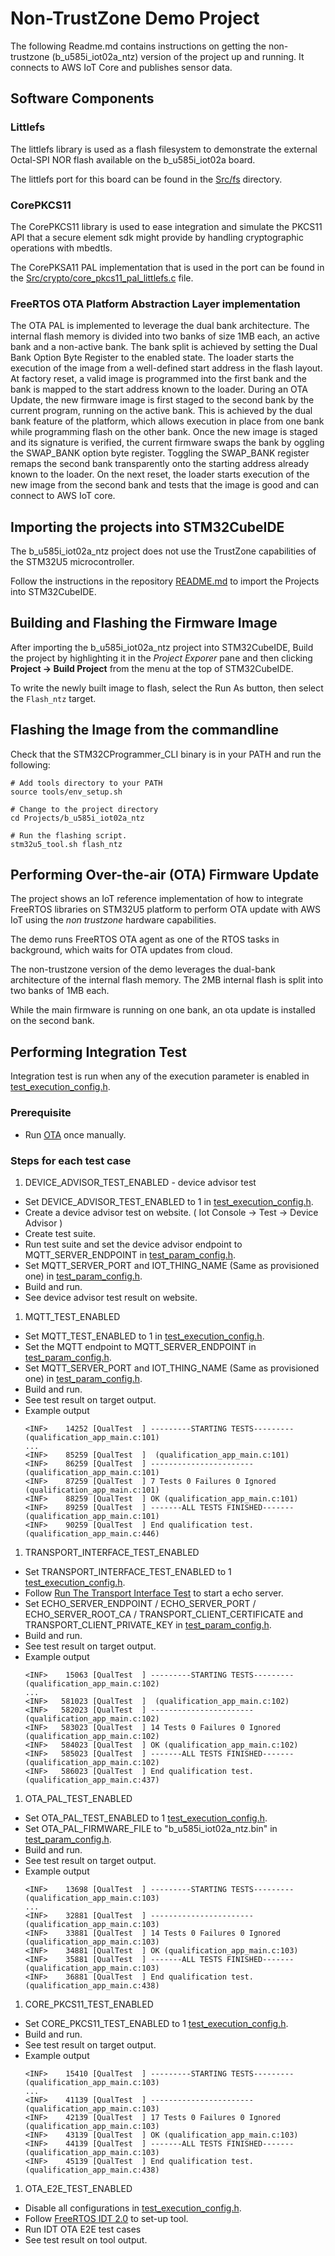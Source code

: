 # Non-TrustZone Demo Project
The following Readme.md contains instructions on getting the non-trustzone (b_u585i_iot02a_ntz) version of the project up and running. It connects to AWS IoT Core and publishes sensor data.

## Software Components

### Littlefs
The littlefs library is used as a flash filesystem to demonstrate the external Octal-SPI NOR flash available on the b_u585i_iot02a board.

The littlefs port for this board can be found in the [Src/fs](Src/fs) directory.

### CorePKCS11
The CorePKCS11 library is used to ease integration and simulate the PKCS11 API that a secure element sdk might provide by handling cryptographic operations with mbedtls.

The CorePKSA11 PAL implementation that is used in the port can be found in the [Src/crypto/core_pkcs11_pal_littlefs.c](Src/crypto/core_pkcs11_pal_littlefs.c) file.

### FreeRTOS OTA Platform Abstraction Layer implementation
The OTA PAL is implemented to leverage the dual bank architecture. The internal flash memory is divided into two banks of size 1MB each, an active bank and a non-active bank. The bank split is achieved by setting the Dual Bank Option Byte Register to the enabled state. The loader starts the execution of the image from a well-defined start address in the flash layout. At factory reset, a valid image is programmed into the first bank and the bank is mapped to the start address known to the loader. During an OTA Update, the new firmware image is first staged to the second bank by the current program, running on the active bank. This is achieved by the dual bank feature of the platform, which allows execution in place from one bank while programming flash on the other bank. Once the new image is staged and its signature is verified, the current firmware swaps the bank by oggling the SWAP_BANK option byte register. Toggling the SWAP_BANK register remaps the second bank transparently onto the starting address already known to the loader. On the next reset, the loader starts execution of the new image from the second bank and tests that the image is good and can connect to AWS IoT core.

## Importing the projects into STM32CubeIDE

The b_u585i_iot02a_ntz project does not use the TrustZone capabilities of the STM32U5 microcontroller.

Follow the instructions in the repository [README.md](../../README.md) to import the Projects into STM32CubeIDE.

## Building and Flashing the Firmware Image

After importing the b_u585i_iot02a_ntz project into STM32CubeIDE, Build the project by highlighting it in the *Project Exporer* pane and then clicking **Project -> Build Project** from the menu at the top of STM32CubeIDE.

To write the newly built image to flash, select the Run As button, then select the `Flash_ntz` target.

## Flashing the Image from the commandline

Check that the STM32CProgrammer_CLI binary is in your PATH and run the following:
```
# Add tools directory to your PATH
source tools/env_setup.sh

# Change to the project directory
cd Projects/b_u585i_iot02a_ntz

# Run the flashing script.
stm32u5_tool.sh flash_ntz
```

## Performing Over-the-air (OTA) Firmware Update

The project shows an IoT reference implementation of how to integrate FreeRTOS libraries on STM32U5 platform to perform OTA update with AWS IoT using the *non trustzone* hardware capabilities.

The demo runs FreeRTOS OTA agent as one of the RTOS tasks in background, which waits for OTA updates from cloud.  

The non-trustzone version of the demo leverages the dual-bank architecture of the internal flash memory. The 2MB internal flash is split into two banks of 1MB each.

While the main firmware is running on one bank, an ota update is installed on the second bank.

## Performing Integration Test

Integration test is run when any of the execution parameter is enabled in [test_execution_config.h](../../Common/config/test_execution_config.h).

### Prerequisite

- Run [OTA](#performing-over-the-air-ota-firmware-update) once manually.

### Steps for each test case

1. DEVICE_ADVISOR_TEST_ENABLED - device advisor test
  - Set DEVICE_ADVISOR_TEST_ENABLED to 1 in [test_execution_config.h](../../Common/config/test_execution_config.h).
  - Create a device advisor test on website. ( Iot Console -> Test -> Device Advisor )
  - Create test suite.
  - Run test suite and set the device advisor endpoint to MQTT_SERVER_ENDPOINT in [test_param_config.h](../../Common/config/test_param_config.h).
  - Set MQTT_SERVER_PORT and IOT_THING_NAME (Same as provisioned one) in [test_param_config.h](../../Common/config/test_param_config.h).
  - Build and run.
  - See device advisor test result on website.
1. MQTT_TEST_ENABLED
  - Set MQTT_TEST_ENABLED to 1 in [test_execution_config.h](../../Common/config/test_execution_config.h).
  - Set the MQTT endpoint to MQTT_SERVER_ENDPOINT in [test_param_config.h](../../Common/config/test_param_config.h).
  - Set MQTT_SERVER_PORT and IOT_THING_NAME (Same as provisioned one) in [test_param_config.h](../../Common/config/test_param_config.h).
  - Build and run.
  - See test result on target output.
  - Example output
    ```
    <INF>    14252 [QualTest  ] ---------STARTING TESTS--------- (qualification_app_main.c:101)
    ...
    <INF>    85259 [QualTest  ]  (qualification_app_main.c:101)
    <INF>    86259 [QualTest  ] ----------------------- (qualification_app_main.c:101)
    <INF>    87259 [QualTest  ] 7 Tests 0 Failures 0 Ignored  (qualification_app_main.c:101)
    <INF>    88259 [QualTest  ] OK (qualification_app_main.c:101)
    <INF>    89259 [QualTest  ] -------ALL TESTS FINISHED------- (qualification_app_main.c:101)
    <INF>    90259 [QualTest  ] End qualification test. (qualification_app_main.c:446)
    ```
1. TRANSPORT_INTERFACE_TEST_ENABLED
  - Set TRANSPORT_INTERFACE_TEST_ENABLED to 1 [test_execution_config.h](../../Common/config/test_execution_config.h).
  - Follow [Run The Transport Interface Test](https://github.com/FreeRTOS/FreeRTOS-Libraries-Integration-Tests/tree/main/src/transport_interface#6-run-the-transport-interface-test) to start a echo server.
  - Set ECHO_SERVER_ENDPOINT / ECHO_SERVER_PORT / ECHO_SERVER_ROOT_CA / TRANSPORT_CLIENT_CERTIFICATE and TRANSPORT_CLIENT_PRIVATE_KEY in [test_param_config.h](../../Common/config/test_param_config.h).
  - Build and run.
  - See test result on target output.
  - Example output
    ```
    <INF>    15063 [QualTest  ] ---------STARTING TESTS--------- (qualification_app_main.c:102)
    ...
    <INF>   581023 [QualTest  ]  (qualification_app_main.c:102)
    <INF>   582023 [QualTest  ] ----------------------- (qualification_app_main.c:102)
    <INF>   583023 [QualTest  ] 14 Tests 0 Failures 0 Ignored  (qualification_app_main.c:102)
    <INF>   584023 [QualTest  ] OK (qualification_app_main.c:102)
    <INF>   585023 [QualTest  ] -------ALL TESTS FINISHED------- (qualification_app_main.c:102)
    <INF>   586023 [QualTest  ] End qualification test. (qualification_app_main.c:437)
    ```
1. OTA_PAL_TEST_ENABLED
  - Set OTA_PAL_TEST_ENABLED to 1 [test_execution_config.h](../../Common/config/test_execution_config.h).
  - Set OTA_PAL_FIRMWARE_FILE to "b_u585i_iot02a_ntz.bin" in [test_param_config.h](../../Common/config/test_param_config.h).
  - Build and run.
  - See test result on target output.
  - Example output
    ```
    <INF>    13698 [QualTest  ] ---------STARTING TESTS--------- (qualification_app_main.c:103)
    ...
    <INF>    32881 [QualTest  ] ----------------------- (qualification_app_main.c:103)
    <INF>    33881 [QualTest  ] 14 Tests 0 Failures 0 Ignored  (qualification_app_main.c:103)
    <INF>    34881 [QualTest  ] OK (qualification_app_main.c:103)
    <INF>    35881 [QualTest  ] -------ALL TESTS FINISHED------- (qualification_app_main.c:103)
    <INF>    36881 [QualTest  ] End qualification test. (qualification_app_main.c:438)
    ```
1. CORE_PKCS11_TEST_ENABLED
  - Set CORE_PKCS11_TEST_ENABLED to 1 [test_execution_config.h](../../Common/config/test_execution_config.h).
  - Build and run.
  - See test result on target output.
  - Example output
    ```
    <INF>    15410 [QualTest  ] ---------STARTING TESTS--------- (qualification_app_main.c:103)
    ...
    <INF>    41139 [QualTest  ] ----------------------- (qualification_app_main.c:103)
    <INF>    42139 [QualTest  ] 17 Tests 0 Failures 0 Ignored  (qualification_app_main.c:103)
    <INF>    43139 [QualTest  ] OK (qualification_app_main.c:103)
    <INF>    44139 [QualTest  ] -------ALL TESTS FINISHED------- (qualification_app_main.c:103)
    <INF>    45139 [QualTest  ] End qualification test. (qualification_app_main.c:438)
    ```
1. OTA_E2E_TEST_ENABLED
  - Disable all configurations in [test_execution_config.h](../../Common/config/test_execution_config.h).
  - Follow [FreeRTOS IDT 2.0](https://docs.aws.amazon.com/freertos/latest/userguide/lts-idt-freertos-qualification.html) to set-up tool.
  - Run IDT OTA E2E test cases
  - See test result on tool output.